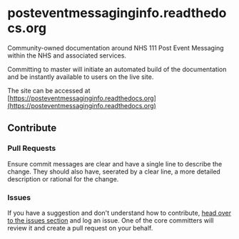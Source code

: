 
# posteventmessaginginfo.readthedocs.org

Community-owned documentation around NHS 111 Post Event Messaging within the NHS and associated services.

Committing to master will initiate an automated build of the documentation and be instantly available to users on the live site.

The site can be accessed at [https://posteventmessaginginfo.readthedocs.org](https://posteventmessaginginfo.readthedocs.org)


## Contribute

### Pull Requests

Ensure commit messages are clear and have a single line to describe the change. They should also have, seerated by a clear line, a more detailed description or rational for the change.

### Issues

If you have a suggestion and don't understand how to contribute, [head over to the issues section](https://github.com/NHS111/posteventmessaginginfo/issues) and log an issue. One of the core committers will review it and create a pull request on your behalf.
